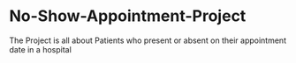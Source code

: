 # No-Show-Appointment-Project
The Project is all about Patients who present or absent on their appointment date in a hospital
